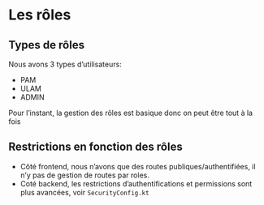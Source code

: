 # Les rôles

## Types de rôles 

Nous avons 3 types d’utilisateurs:
- PAM 
- ULAM 
- ADMIN

Pour l’instant, la gestion des rôles est basique donc on peut être tout à la fois

## Restrictions en fonction des rôles

- Côté frontend, nous n’avons que des routes publiques/authentifiées, il n’y pas de gestion de routes par roles. 
- Coté backend, les restrictions d’authentifications et permissions sont plus avancées, voir `SecurityConfig.kt`
